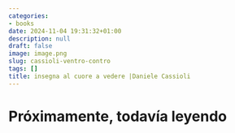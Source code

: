 ```yaml
---
categories:
- books
date: 2024-11-04 19:31:32+01:00
description: null
draft: false
image: image.png
slug: cassioli-ventro-contro
tags: []
title: insegna al cuore a vedere |Daniele Cassioli
---
```


# Próximamente, todavía leyendo